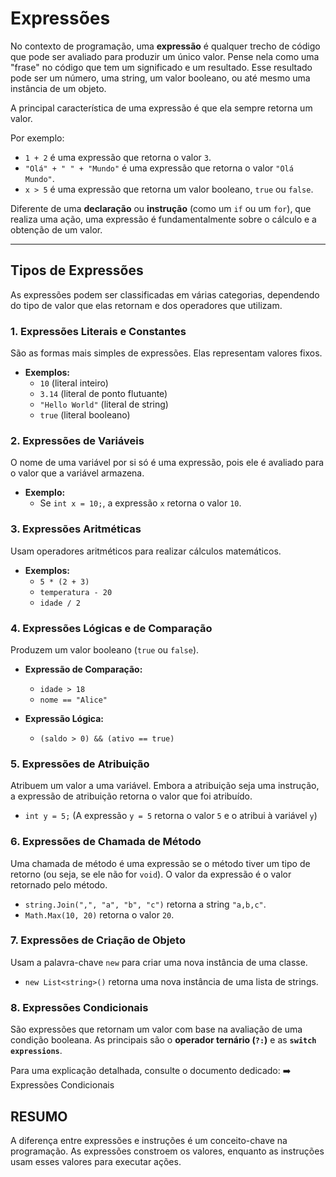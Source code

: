# Expressões

No contexto de programação, uma **expressão** é qualquer trecho de código que pode ser avaliado para produzir um único valor. Pense nela como uma "frase" no código que tem um significado e um resultado. Esse resultado pode ser um número, uma string, um valor booleano, ou até mesmo uma instância de um objeto.

A principal característica de uma expressão é que ela sempre retorna um valor.

Por exemplo:

* `1 + 2` é uma expressão que retorna o valor `3`.
* `"Olá" + " " + "Mundo"` é uma expressão que retorna o valor `"Olá Mundo"`.
* `x > 5` é uma expressão que retorna um valor booleano, `true` ou `false`.

Diferente de uma **declaração** ou **instrução** (como um `if` ou um `for`), que realiza uma ação, uma expressão é fundamentalmente sobre o cálculo e a obtenção de um valor.

-----

## Tipos de Expressões

As expressões podem ser classificadas em várias categorias, dependendo do tipo de valor que elas retornam e dos operadores que utilizam.

### 1. Expressões Literais e Constantes

São as formas mais simples de expressões. Elas representam valores fixos.

* **Exemplos:**
  * `10` (literal inteiro)
  * `3.14` (literal de ponto flutuante)
  * `"Hello World"` (literal de string)
  * `true` (literal booleano)

### 2. Expressões de Variáveis

O nome de uma variável por si só é uma expressão, pois ele é avaliado para o valor que a variável armazena.

* **Exemplo:**
  * Se `int x = 10;`, a expressão `x` retorna o valor `10`.

### 3. Expressões Aritméticas

Usam operadores aritméticos para realizar cálculos matemáticos.

* **Exemplos:**
  * `5 * (2 + 3)`
  * `temperatura - 20`
  * `idade / 2`

### 4. Expressões Lógicas e de Comparação

Produzem um valor booleano (`true` ou `false`).

* **Expressão de Comparação:**
  * `idade > 18`
  * `nome == "Alice"`

* **Expressão Lógica:**
  * `(saldo > 0) && (ativo == true)`

### 5\. Expressões de Atribuição

Atribuem um valor a uma variável. Embora a atribuição seja uma instrução, a expressão de atribuição retorna o valor que foi atribuído.

* `int y = 5;` (A expressão `y = 5` retorna o valor `5` e o atribui à variável `y`)

### 6\. Expressões de Chamada de Método

Uma chamada de método é uma expressão se o método tiver um tipo de retorno (ou seja, se ele não for `void`). O valor da expressão é o valor retornado pelo método.

* `string.Join(",", "a", "b", "c")` retorna a string `"a,b,c"`.
* `Math.Max(10, 20)` retorna o valor `20`.

### 7\. Expressões de Criação de Objeto

Usam a palavra-chave `new` para criar uma nova instância de uma classe.

* `new List<string>()` retorna uma nova instância de uma lista de strings.

### 8\. Expressões Condicionais

São expressões que retornam um valor com base na avaliação de uma condição booleana. As principais são o **operador ternário (`?:`)** e as **`switch expressions`**.

Para uma explicação detalhada, consulte o documento dedicado:
➡️ Expressões Condicionais

## RESUMO

A diferença entre expressões e instruções é um conceito-chave na programação. As expressões constroem os valores, enquanto as instruções usam esses valores para executar ações.
